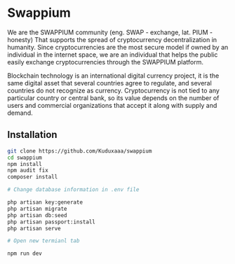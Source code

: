 # Swappium

We are the SWAPPIUM community (eng. SWAP - exchange, lat. PIUM - honesty) That supports the spread of cryptocurrency decentralization in humanity. Since cryptocurrencies are the most secure model if owned by an individual in the internet space, we are an individual that helps the public easily exchange cryptocurrencies through the SWAPPIUM platform.

Blockchain technology is an international digital currency project, it is the same digital asset that several countries agree to regulate, and several countries do not recognize as currency. Cryptocurrency is not tied to any particular country or central bank, so its value depends on the number of users and commercial organizations that accept it along with supply and demand. 

## Installation
```bash
git clone https://github.com/Kuduxaaa/swappium
cd swappium
npm install
npm audit fix
composer install

# Change database information in .env file

php artisan key:generate
php artisan migrate
php artisan db:seed
php artisan passport:install
php artisan serve

# Open new termianl tab

npm run dev
```

